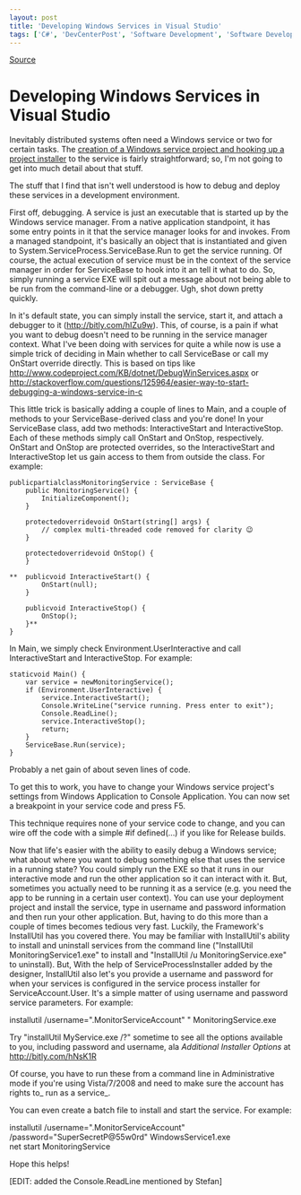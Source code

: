 ```yaml
---
layout: post
title: 'Developing Windows Services in Visual Studio'
tags: ['C#', 'DevCenterPost', 'Software Development', 'Software Development Guidance', 'Visual Studio 2010', 'msmvps']
---
```

[Source](http://blogs.msmvps.com/peterritchie/2011/02/09/developing-windows-services-in-visual-studio/ "Permalink to Developing Windows Services in Visual Studio")

# Developing Windows Services in Visual Studio

Inevitably distributed systems often need a Windows service or two for certain tasks. The [creation of a Windows service project and hooking up a project installer][1] to the service is fairly straightforward; so, I'm not going to get into much detail about that stuff.

The stuff that I find that isn't well understood is how to debug and deploy these services in a development environment.

First off, debugging. A service is just an executable that is started up by the Windows service manager. From a native application standpoint, it has some entry points in it that the service manager looks for and invokes. From a managed standpoint, it's basically an object that is instantiated and given to System.ServiceProcess.ServiceBase.Run to get the service running. Of course, the actual execution of service must be in the context of the service manager in order for ServiceBase to hook into it an tell it what to do. So, simply running a service EXE will spit out a message about not being able to be run from the command-line or a debugger. Ugh, shot down pretty quickly.

In it's default state, you can simply install the service, start it, and attach a debugger to it (<http://bitly.com/hIZu9w>). This, of course, is a pain if what you want to debug doesn't need to be running in the service manager context. What I've been doing with services for quite a while now is use a simple trick of deciding in Main whether to call ServiceBase or call my OnStart override directly. This is based on tips like <http://www.codeproject.com/KB/dotnet/DebugWinServices.aspx> or <http://stackoverflow.com/questions/125964/easier-way-to-start-debugging-a-windows-service-in-c>

This little trick is basically adding a couple of lines to Main, and a couple of methods to your ServiceBase-derived class and you're done! In your ServiceBase class, add two methods: InteractiveStart and InteractiveStop. Each of these methods simply call OnStart and OnStop, respectively. OnStart and OnStop are protected overrides, so the InteractiveStart and InteractiveStop let us gain access to them from outside the class. For example:
    
    
    publicpartialclassMonitoringService : ServiceBase {
    	public MonitoringService() {
    		InitializeComponent();
    	}
     
    	protectedoverridevoid OnStart(string[] args) {
    		// complex multi-threaded code removed for clarity 😉
    	}
     
    	protectedoverridevoid OnStop() {
    	}
     
    **	publicvoid InteractiveStart() {
    		OnStart(null);
    	}
     
    	publicvoid InteractiveStop() {
    		OnStop();
    	}**
    }

In Main, we simply check Environment.UserInteractive and call InteractiveStart and InteractiveStop. For example:
    
    
    staticvoid Main() {
    	var service = newMonitoringService();
    	if (Environment.UserInteractive) {
    		service.InteractiveStart();
    		Console.WriteLine("service running. Press enter to exit");
    		Console.ReadLine();		
    		service.InteractiveStop();
    		return;
    	}
    	ServiceBase.Run(service);
    }

Probably a net gain of about seven lines of code.

To get this to work, you have to change your Windows service project's settings from Windows Application to Console Application. You can now set a breakpoint in your service code and press F5.

This technique requires none of your service code to change, and you can wire off the code with a simple #if defined(…) if you like for Release builds.

Now that life's easier with the ability to easily debug a Windows service; what about where you want to debug something else that uses the service in a running state? You could simply run the EXE so that it runs in our interactive mode and run the other application so it can interact with it. But, sometimes you actually need to be running it as a service (e.g. you need the app to be running in a certain user context). You can use your deployment project and install the service, type in username and password information and then run your other application. But, having to do this more than a couple of times becomes tedious very fast. Luckily, the Framework's InstallUtil has you covered there. You may be familiar with InstallUtil's ability to install and uninstall services from the command line ("InstallUtil MonitoringService1.exe" to install and "InstallUtil /u MonitoringService.exe" to uninstall). But, With the help of ServiceProcessInstaller added by the designer, InstallUtil also let's you provide a username and password for when your services is configured in the service process installer for ServiceAccount.User. It's a simple matter of using username and password service parameters. For example:

installutil /username=".MonitorServiceAccount" " MonitoringService.exe

Try "installUtil MyService.exe /?" sometime to see all the options available to you, including password and username, ala _Additional Installer Options_ at [http://bitly.com/hNsK1R ][2]

Of course, you have to run these from a command line in Administrative mode if you're using Vista/7/2008 and need to make sure the account has rights to_ run as a service_.

You can even create a batch file to install and start the service. For example:

installutil /username=".MonitorServiceAccount" /password="SuperSecretP@55w0rd" WindowsService1.exe   
net start MonitoringService

Hope this helps!

[EDIT: added the Console.ReadLine mentioned by Stefan]

[1]: http://bitly.com/g4l2UA
[2]: http://bitly.com/hNsK1R "http://bitly.com/hNsK1R "


